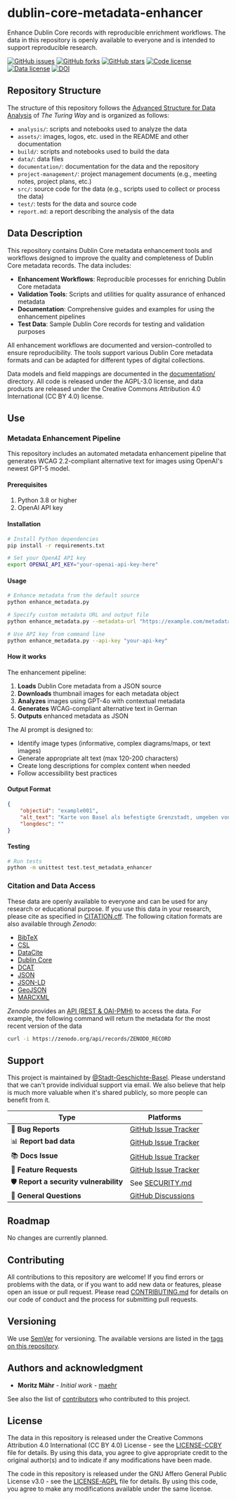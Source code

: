 # dublin-core-metadata-enhancer

Enhance Dublin Core records with reproducible enrichment workflows. The data in this repository is openly available to everyone and is intended to support reproducible research.

[![GitHub issues](https://img.shields.io/github/issues/Stadt-Geschichte-Basel/dublin-core-metadata-enhancer.svg)](https://github.com/Stadt-Geschichte-Basel/dublin-core-metadata-enhancer/issues)
[![GitHub forks](https://img.shields.io/github/forks/Stadt-Geschichte-Basel/dublin-core-metadata-enhancer.svg)](https://github.com/Stadt-Geschichte-Basel/dublin-core-metadata-enhancer/network)
[![GitHub stars](https://img.shields.io/github/stars/Stadt-Geschichte-Basel/dublin-core-metadata-enhancer.svg)](https://github.com/Stadt-Geschichte-Basel/dublin-core-metadata-enhancer/stargazers)
[![Code license](https://img.shields.io/github/license/Stadt-Geschichte-Basel/dublin-core-metadata-enhancer.svg)](https://github.com/Stadt-Geschichte-Basel/dublin-core-metadata-enhancer/blob/main/LICENSE-AGPL.md)
[![Data license](https://img.shields.io/github/license/Stadt-Geschichte-Basel/dublin-core-metadata-enhancer.svg)](https://github.com/Stadt-Geschichte-Basel/dublin-core-metadata-enhancer/blob/main/LICENSE-CCBY.md)
[![DOI](https://zenodo.org/badge/GITHUB_REPO_ID.svg)](https://zenodo.org/badge/latestdoi/ZENODO_RECORD)

## Repository Structure

The structure of this repository follows the [Advanced Structure for Data Analysis](https://the-turing-way.netlify.app/project-design/project-repo/project-repo-advanced.html) of _The Turing Way_ and is organized as follows:

- `analysis/`: scripts and notebooks used to analyze the data
- `assets/`: images, logos, etc. used in the README and other documentation
- `build/`: scripts and notebooks used to build the data
- `data/`: data files
- `documentation/`: documentation for the data and the repository
- `project-management/`: project management documents (e.g., meeting notes, project plans, etc.)
- `src/`: source code for the data (e.g., scripts used to collect or process the data)
- `test/`: tests for the data and source code
- `report.md`: a report describing the analysis of the data

## Data Description

This repository contains Dublin Core metadata enhancement tools and workflows designed to improve the quality and completeness of Dublin Core metadata records. The data includes:

- **Enhancement Workflows**: Reproducible processes for enriching Dublin Core metadata
- **Validation Tools**: Scripts and utilities for quality assurance of enhanced metadata
- **Documentation**: Comprehensive guides and examples for using the enhancement pipelines
- **Test Data**: Sample Dublin Core records for testing and validation purposes

All enhancement workflows are documented and version-controlled to ensure reproducibility. The tools support various Dublin Core metadata formats and can be adapted for different types of digital collections.

Data models and field mappings are documented in the [documentation/](documentation/) directory. All code is released under the AGPL-3.0 license, and data products are released under the Creative Commons Attribution 4.0 International (CC BY 4.0) license.

## Use

### Metadata Enhancement Pipeline

This repository includes an automated metadata enhancement pipeline that generates WCAG 2.2-compliant alternative text for images using OpenAI's newest GPT-5 model.

#### Prerequisites

1. Python 3.8 or higher
2. OpenAI API key

#### Installation

```bash
# Install Python dependencies
pip install -r requirements.txt

# Set your OpenAI API key
export OPENAI_API_KEY="your-openai-api-key-here"
```

#### Usage

```bash
# Enhance metadata from the default source
python enhance_metadata.py

# Specify custom metadata URL and output file
python enhance_metadata.py --metadata-url "https://example.com/metadata.json" --output "enhanced_metadata.json"

# Use API key from command line
python enhance_metadata.py --api-key "your-api-key"
```

#### How it works

The enhancement pipeline:

1. **Loads** Dublin Core metadata from a JSON source
2. **Downloads** thumbnail images for each metadata object
3. **Analyzes** images using GPT-4o with contextual metadata
4. **Generates** WCAG-compliant alternative text in German
5. **Outputs** enhanced metadata as JSON

The AI prompt is designed to:

- Identify image types (informative, complex diagrams/maps, or text images)
- Generate appropriate alt text (max 120-200 characters)
- Create long descriptions for complex content when needed
- Follow accessibility best practices

#### Output Format

```json
{
	"objectid": "example001",
	"alt_text": "Karte von Basel als befestigte Grenzstadt, umgeben von Breisgau und Sundgau.",
	"longdesc": ""
}
```

#### Testing

```bash
# Run tests
python -m unittest test.test_metadata_enhancer
```

### Citation and Data Access

These data are openly available to everyone and can be used for any research or educational purpose. If you use this data in your research, please cite as specified in [CITATION.cff](CITATION.cff). The following citation formats are also available through _Zenodo_:

- [BibTeX](https://zenodo.org/record/ZENODO_RECORD/export/hx)
- [CSL](https://zenodo.org/record/ZENODO_RECORD/export/csl)
- [DataCite](https://zenodo.org/record/ZENODO_RECORD/export/dcite4)
- [Dublin Core](https://zenodo.org/record/ZENODO_RECORD/export/xd)
- [DCAT](https://zenodo.org/record/ZENODO_RECORD/export/dcat)
- [JSON](https://zenodo.org/record/ZENODO_RECORD/export/json)
- [JSON-LD](https://zenodo.org/record/ZENODO_RECORD/export/schemaorg_jsonld)
- [GeoJSON](https://zenodo.org/record/ZENODO_RECORD/export/geojson)
- [MARCXML](https://zenodo.org/record/ZENODO_RECORD/export/xm)

_Zenodo_ provides an [API (REST & OAI-PMH)](https://developers.zenodo.org/) to access the data. For example, the following command will return the metadata for the most recent version of the data

```bash
curl -i https://zenodo.org/api/records/ZENODO_RECORD
```

## Support

This project is maintained by [@Stadt-Geschichte-Basel](https://github.com/Stadt-Geschichte-Basel). Please understand that we can't provide individual support via email. We also believe that help is much more valuable when it's shared publicly, so more people can benefit from it.

| Type                                   | Platforms                                                                                                 |
| -------------------------------------- | --------------------------------------------------------------------------------------------------------- |
| 🚨 **Bug Reports**                     | [GitHub Issue Tracker](https://github.com/Stadt-Geschichte-Basel/dublin-core-metadata-enhancer/issues)    |
| 📊 **Report bad data**                 | [GitHub Issue Tracker](https://github.com/Stadt-Geschichte-Basel/dublin-core-metadata-enhancer/issues)    |
| 📚 **Docs Issue**                      | [GitHub Issue Tracker](https://github.com/Stadt-Geschichte-Basel/dublin-core-metadata-enhancer/issues)    |
| 🎁 **Feature Requests**                | [GitHub Issue Tracker](https://github.com/Stadt-Geschichte-Basel/dublin-core-metadata-enhancer/issues)    |
| 🛡 **Report a security vulnerability** | See [SECURITY.md](SECURITY.md)                                                                            |
| 💬 **General Questions**               | [GitHub Discussions](https://github.com/Stadt-Geschichte-Basel/dublin-core-metadata-enhancer/discussions) |

## Roadmap

No changes are currently planned.

## Contributing

All contributions to this repository are welcome! If you find errors or problems with the data, or if you want to add new data or features, please open an issue or pull request. Please read [CONTRIBUTING.md](CONTRIBUTING.md) for details on our code of conduct and the process for submitting pull requests.

## Versioning

We use [SemVer](http://semver.org/) for versioning. The available versions are listed in the [tags on this repository](https://github.com/Stadt-Geschichte-Basel/dublin-core-metadata-enhancer/tags).

## Authors and acknowledgment

- **Moritz Mähr** - _Initial work_ - [maehr](https://github.com/maehr)

See also the list of [contributors](https://github.com/Stadt-Geschichte-Basel/dublin-core-metadata-enhancer/graphs/contributors) who contributed to this project.

## License

The data in this repository is released under the Creative Commons Attribution 4.0 International (CC BY 4.0) License - see the [LICENSE-CCBY](LICENSE-CCBY.md) file for details. By using this data, you agree to give appropriate credit to the original author(s) and to indicate if any modifications have been made.

The code in this repository is released under the GNU Affero General Public License v3.0 - see the [LICENSE-AGPL](LICENSE-AGPL.md) file for details. By using this code, you agree to make any modifications available under the same license.

